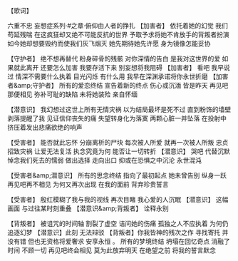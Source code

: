 【歌词】

六重不忠
妄想症系列·#之章·俯仰由人者的挣扎
【加害者】 
依托着她的幻觉 我们苟延残喘
在这疯狂却又绝不可能反抗的世界
予取予求将她不肯放手的背叛者扮演
如今她却想要毁约而使我们灰飞烟灭
她先期待她先许愿 身为镜像怎能妥协

【守护者】
绝不想再替代 粉身碎骨的残骸 对你深情的告白 是我对这世界的爱
如果就此离开 还要怎么加害 我要存活下来 别妄想将我阻碍
【加害者】
看吧 我早说过 情深不需要什么执着
目光闪烁 有什么用 我早在深渊承诺将你永世折磨
【加害者&amp;amp;守护者】 
所有的爱恋终结 宣告着新的终点
伤心或沉湎 皆是昨天
再见吧那便相见 弥补可耻的缺陷
未将她装殓 亲自怀缅 
 
【潜意识】
我幻想过这世上所有无情灾祸 以为结局最坏是死不过
直到粉饰的墙壁剥落提醒了我 见证信仰丧失的痛
失望转身化为落寞 两颗心脏一并坠落
在投射中挤压着发出悲痛欲绝的响声
 
【受害者】
能否就此忘怀 分崩离析的尸块 每次被人所爱 就再一次被人所叛
忠贞招致灾祸 让爱无法复活 执念究竟为何 能否让一切转折
【潜意识】
哭吧 代替沉默 悼念我们死去的懦弱
做出选择 走向出口 抑或在恐惧之中沉沦 永世混沌
 
【受害者&amp;amp;潜意识】
所有的思念终结 指向了最初起点
她未曾告别 纵身一跃
再见吧再不相见 为何又再次出现
在我的面前 背弃珍贵誓言

【受害者】
殷红模糊了我与我的视线
再次目睹 我心爱的人沉眠
【潜意识】
这幅画面 与过往某时刻重叠
【潜意识&amp;amp;背叛者】
诠释永别
 
【背叛者】
被诅咒的时间轴 割裂了虚空 诘问她的伤痛
孤独之人不应执着 为何仍追逐幻梦
【潜意识】此刻 无法辩驳
【背叛者】你我皆神的残次之作
寻找寄托 并没有错 但也无资格将爱奢求 安享永恒
。
所有的梦境终结 坍塌在回忆奇点
消融了时间 不顾一切
再见吧终会相见 莫为此放弃明天
在绝望之前 将我的誓言默念